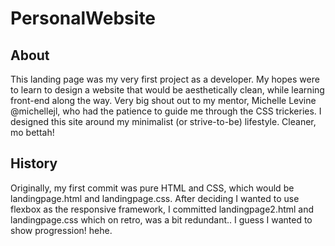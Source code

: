 # PersonalWebsite

## About

This landing page was my very first project as a developer. My hopes were to learn to design a website that would be aesthetically clean, while learning front-end along the way. Very big shout out to my mentor, Michelle Levine @michellejl, who had the patience to guide me through the CSS trickeries. I designed this site around my minimalist (or strive-to-be) lifestyle. Cleaner, mo bettah!

## History

Originally, my first commit was pure HTML and CSS, which would be landingpage.html and landingpage.css. After deciding I wanted to use flexbox as the responsive framework, I committed landingpage2.html and landingpage.css which on retro, was a bit redundant.. I guess I wanted to show progression! hehe. 
